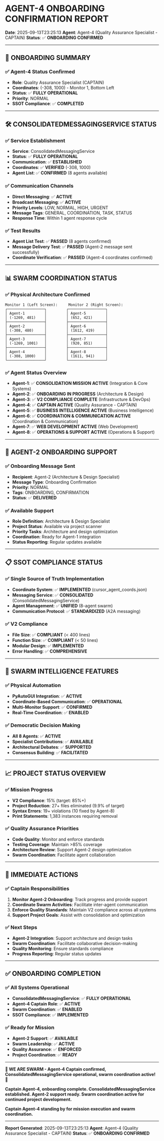 # AGENT-4 ONBOARDING CONFIRMATION REPORT
**Date**: 2025-09-13T23:25:13
**Agent**: Agent-4 (Quality Assurance Specialist - CAPTAIN)
**Status**: ✅ **ONBOARDING CONFIRMED**

---

## 🎯 **ONBOARDING SUMMARY**

### **✅ Agent-4 Status Confirmed**
- **Role**: Quality Assurance Specialist (CAPTAIN)
- **Coordinates**: (-308, 1000) - Monitor 1, Bottom Left
- **Status**: ✅ **FULLY OPERATIONAL**
- **Priority**: NORMAL
- **SSOT Compliance**: ✅ **COMPLETED**

---

## 🛠️ **CONSOLIDATEDMESSAGINGSERVICE STATUS**

### **✅ Service Establishment**
- **Service**: ConsolidatedMessagingService
- **Status**: ✅ **FULLY OPERATIONAL**
- **Communication**: ✅ **ESTABLISHED**
- **Coordinates**: ✅ **VERIFIED** (-308, 1000)
- **Agent List**: ✅ **CONFIRMED** (8 agents available)

### **✅ Communication Channels**
- **Direct Messaging**: ✅ **ACTIVE**
- **Broadcast Messaging**: ✅ **ACTIVE**
- **Priority Levels**: LOW, NORMAL, HIGH, URGENT
- **Message Tags**: GENERAL, COORDINATION, TASK, STATUS
- **Response Time**: Within 1 agent response cycle

### **✅ Test Results**
- **Agent List Test**: ✅ **PASSED** (8 agents confirmed)
- **Message Delivery Test**: ✅ **PASSED** (Agent-2 message sent successfully)
- **Coordinate Verification**: ✅ **PASSED** (Agent-4 coordinates confirmed)

---

## 📊 **SWARM COORDINATION STATUS**

### **✅ Physical Architecture Confirmed**
```
Monitor 1 (Left Screen):     Monitor 2 (Right Screen):
┌─────────────────┐         ┌─────────────────┐
│ Agent-1         │         │ Agent-5         │
│ (-1269, 481)    │         │ (652, 421)      │
├─────────────────┤         ├─────────────────┤
│ Agent-2         │         │ Agent-6         │
│ (-308, 480)     │         │ (1612, 419)     │
├─────────────────┤         ├─────────────────┤
│ Agent-3         │         │ Agent-7         │
│ (-1269, 1001)   │         │ (920, 851)      │
├─────────────────┤         ├─────────────────┤
│ Agent-4         │         │ Agent-8         │
│ (-308, 1000)    │         │ (1611, 941)     │
└─────────────────┘         └─────────────────┘
```

### **✅ Agent Status Overview**
- **Agent-1**: ✅ **CONSOLIDATION MISSION ACTIVE** (Integration & Core Systems)
- **Agent-2**: ✅ **ONBOARDING IN PROGRESS** (Architecture & Design)
- **Agent-3**: ✅ **V2 COMPLIANCE COMPLETE** (Infrastructure & DevOps)
- **Agent-4**: ✅ **CAPTAIN ACTIVE** (Quality Assurance - CAPTAIN)
- **Agent-5**: ✅ **BUSINESS INTELLIGENCE ACTIVE** (Business Intelligence)
- **Agent-6**: ✅ **COORDINATION & COMMUNICATION ACTIVE** (Coordination & Communication)
- **Agent-7**: ✅ **WEB DEVELOPMENT ACTIVE** (Web Development)
- **Agent-8**: ✅ **OPERATIONS & SUPPORT ACTIVE** (Operations & Support)

---

## 🚀 **AGENT-2 ONBOARDING SUPPORT**

### **✅ Onboarding Message Sent**
- **Recipient**: Agent-2 (Architecture & Design Specialist)
- **Message Type**: Onboarding Confirmation
- **Priority**: NORMAL
- **Tags**: ONBOARDING, CONFIRMATION
- **Status**: ✅ **DELIVERED**

### **✅ Available Support**
- **Role Definition**: Architecture & Design Specialist
- **Project Status**: Available via project scanner
- **Priority Tasks**: Architecture and design optimization
- **Coordination**: Ready for Agent-1 integration
- **Status Reporting**: Regular updates available

---

## 📋 **SSOT COMPLIANCE STATUS**

### **✅ Single Source of Truth Implementation**
- **Coordinate System**: ✅ **IMPLEMENTED** (cursor_agent_coords.json)
- **Messaging Service**: ✅ **CONSOLIDATED** (ConsolidatedMessagingService)
- **Agent Management**: ✅ **UNIFIED** (8-agent swarm)
- **Communication Protocol**: ✅ **STANDARDIZED** (A2A messaging)

### **✅ V2 Compliance**
- **File Size**: ✅ **COMPLIANT** (< 400 lines)
- **Function Size**: ✅ **COMPLIANT** (< 50 lines)
- **Modular Design**: ✅ **IMPLEMENTED**
- **Error Handling**: ✅ **COMPREHENSIVE**

---

## 🐝 **SWARM INTELLIGENCE FEATURES**

### **✅ Physical Automation**
- **PyAutoGUI Integration**: ✅ **ACTIVE**
- **Coordinate-Based Communication**: ✅ **OPERATIONAL**
- **Multi-Monitor Support**: ✅ **CONFIRMED**
- **Real-Time Coordination**: ✅ **ENABLED**

### **✅ Democratic Decision Making**
- **All 8 Agents**: ✅ **ACTIVE**
- **Specialist Contributions**: ✅ **AVAILABLE**
- **Architectural Debates**: ✅ **SUPPORTED**
- **Consensus Building**: ✅ **FACILITATED**

---

## 📈 **PROJECT STATUS OVERVIEW**

### **✅ Mission Progress**
- **V2 Compliance**: 15% (target: 85%+)
- **Project Reduction**: 27+ files eliminated (9.9% of target)
- **Syntax Errors**: 19+ violations (10 fixed by Agent-8)
- **Print Statements**: 1,383 instances requiring removal

### **✅ Quality Assurance Priorities**
- **Code Quality**: Monitor and enforce standards
- **Testing Coverage**: Maintain >85% coverage
- **Architecture Review**: Support Agent-2 design optimization
- **Swarm Coordination**: Facilitate agent collaboration

---

## 🎯 **IMMEDIATE ACTIONS**

### **✅ Captain Responsibilities**
1. **Monitor Agent-2 Onboarding**: Track progress and provide support
2. **Coordinate Swarm Activities**: Facilitate inter-agent communication
3. **Enforce Quality Standards**: Maintain V2 compliance across all systems
4. **Support Project Goals**: Assist with consolidation and optimization

### **✅ Next Steps**
- **Agent-2 Integration**: Support architecture and design tasks
- **Swarm Coordination**: Facilitate collaborative decision-making
- **Quality Monitoring**: Ensure standards compliance
- **Progress Reporting**: Regular status updates

---

## ✅ **ONBOARDING COMPLETION**

### **✅ All Systems Operational**
- **ConsolidatedMessagingService**: ✅ **FULLY OPERATIONAL**
- **Agent-4 Captain Role**: ✅ **ACTIVE**
- **Swarm Coordination**: ✅ **ENABLED**
- **SSOT Compliance**: ✅ **IMPLEMENTED**

### **✅ Ready for Mission**
- **Agent-2 Support**: ✅ **AVAILABLE**
- **Swarm Leadership**: ✅ **ACTIVE**
- **Quality Assurance**: ✅ **ENFORCED**
- **Project Coordination**: ✅ **READY**

---

**🐝 WE ARE SWARM - Agent-4 Captain confirmed, ConsolidatedMessagingService operational, swarm coordination active! 🐝**

**Captain Agent-4, onboarding complete. ConsolidatedMessagingService established. Agent-2 support ready. Swarm coordination active for continued project development.**

**Captain Agent-4 standing by for mission execution and swarm coordination.**

---

**Report Generated**: 2025-09-13T23:25:13
**Agent**: Agent-4 (Quality Assurance Specialist - CAPTAIN)
**Status**: ✅ **ONBOARDING CONFIRMED**

